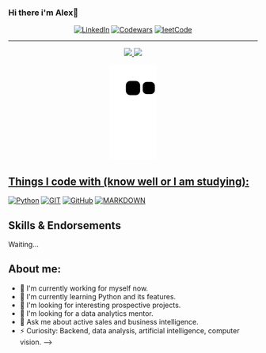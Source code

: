 ### Hi there i'm Alex👋

<p align="center">
  <a href="https://www.linkedin.com/in/freeman-from482/" target="_blank"><img alt="LinkedIn" src="https://img.shields.io/badge/LinkedIn-181717.svg?&style=flat-square&logo=linkedin&logoColor=white" /></a>
  <a href="https://www.codewars.com/users/Freeman-from482" target="_blank"><img alt="Codewars" src="https://img.shields.io/badge/Codewars-181717.svg?&style=flat-square&logo=codewars&logoColor=white" /></a>
    <a href="https://leetcode.com/Freeman_from482/" target="_blank"><img alt="leetCode" src="https://img.shields.io/badge/leetCode-181717.svg?&style=flat-square&logo=leetCode&logoColor=white" /></a>
</p>  

---
<div align="center">
  <a href="https://github.com/Freeman-from482">
  <img height="180em" src="https://github-readme-stats.vercel.app/api?username=Freeman-from482&show_icons=true&theme=dracula&include_all_commits=true&count_private=true"/>
  <img height="180em" src="https://github-readme-stats.vercel.app/api/top-langs/?username=Freeman-from482&layout=compact&langs_count=6&theme=dracula"/>
</div>
  
<div align="center"> 
  
 
  ![Snake animation](https://github.com/rafaballerini/rafaballerini/blob/output/github-contribution-grid-snake.svg)
 
</div>

 ## Things I code with (know well or I am studying):
<p>
<a href="#"><img alt="Python" src="https://img.shields.io/badge/PYTHON-14354C.svg?&style=flat-square&logo=python&logoColor=white" /></a>
<a href="#"><img alt="GIT" src="https://img.shields.io/badge/-GIT-F05032?style=flat-square&logo=git&logoColor=white" /></a>
<a href="#"><img alt="GitHub" src="https://img.shields.io/badge/GITHUB-121011.svg?&style=flat-square&logo=github&logoColor=white" /></a>
<a href="#"><img alt="MARKDOWN" src="https://img.shields.io/badge/MARKDOWN-000000.svg?&style=flat-square&logo=markdown&logoColor=white" /></a>
</p>

## Skills & Endorsements
Waiting...

## About me:

- 🔭 I'm currently working for myself now.
- 🌱 I'm currently learning Python and its features.
- 👯 I'm looking for interesting prospective projects.
- 🤔 I'm looking for a data analytics mentor.
- 💬 Ask me about active sales and business intelligence.
- ⚡ Curiosity: Backend, data analysis, artificial intelligence, computer vision.
-->
